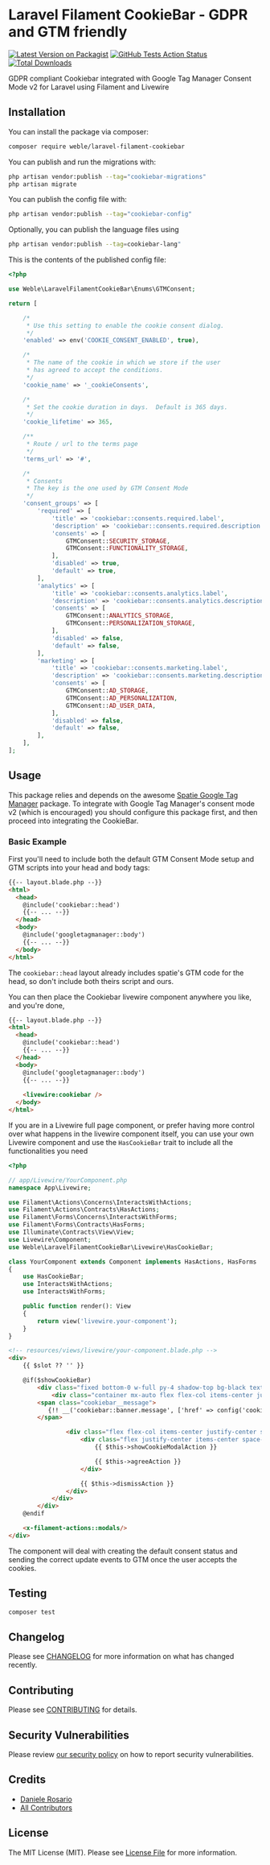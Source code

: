 # Laravel Filament CookieBar - GDPR and GTM friendly 

[![Latest Version on Packagist](https://img.shields.io/packagist/v/weble/laravel-filament-cookiebar.svg?style=flat-square)](https://packagist.org/packages/weble/laravel-filament-cookiebar)
[![GitHub Tests Action Status](https://img.shields.io/github/actions/workflow/status/weble/laravel-filament-cookiebar/run-tests.yml?branch=main&label=tests&style=flat-square)](https://github.com/weble/laravel-filament-cookiebar/actions?query=workflow%3Arun-tests+branch%3Amain)
[![Total Downloads](https://img.shields.io/packagist/dt/weble/laravel-filament-cookiebar.svg?style=flat-square)](https://packagist.org/packages/weble/laravel-filament-cookiebar)

GDPR compliant Cookiebar integrated with Google Tag Manager Consent Mode v2 for Laravel using Filament and Livewire

## Installation

You can install the package via composer:

```bash
composer require weble/laravel-filament-cookiebar
```

You can publish and run the migrations with:

```bash
php artisan vendor:publish --tag="cookiebar-migrations"
php artisan migrate
```

You can publish the config file with:

```bash
php artisan vendor:publish --tag="cookiebar-config"
```

Optionally, you can publish the language files using

```bash
php artisan vendor:publish --tag=cookiebar-lang"
```

This is the contents of the published config file:

```php
<?php

use Weble\LaravelFilamentCookieBar\Enums\GTMConsent;

return [

    /*
     * Use this setting to enable the cookie consent dialog.
     */
    'enabled' => env('COOKIE_CONSENT_ENABLED', true),

    /*
     * The name of the cookie in which we store if the user
     * has agreed to accept the conditions.
     */
    'cookie_name' => '_cookieConsents',

    /*
     * Set the cookie duration in days.  Default is 365 days.
     */
    'cookie_lifetime' => 365,

    /**
     * Route / url to the terms page
     */
    'terms_url' => '#',

    /*
     * Consents
     * The key is the one used by GTM Consent Mode
     */
    'consent_groups' => [
        'required' => [
            'title' => 'cookiebar::consents.required.label',
            'description' => 'cookiebar::consents.required.description',
            'consents' => [
                GTMConsent::SECURITY_STORAGE,
                GTMConsent::FUNCTIONALITY_STORAGE,
            ],
            'disabled' => true,
            'default' => true,
        ],
        'analytics' => [
            'title' => 'cookiebar::consents.analytics.label',
            'description' => 'cookiebar::consents.analytics.description',
            'consents' => [
                GTMConsent::ANALYTICS_STORAGE,
                GTMConsent::PERSONALIZATION_STORAGE,
            ],
            'disabled' => false,
            'default' => false,
        ],
        'marketing' => [
            'title' => 'cookiebar::consents.marketing.label',
            'description' => 'cookiebar::consents.marketing.description',
            'consents' => [
                GTMConsent::AD_STORAGE,
                GTMConsent::AD_PERSONALIZATION,
                GTMConsent::AD_USER_DATA,
            ],
            'disabled' => false,
            'default' => false,
        ],
    ],
];

```

## Usage

This package relies and depends on the awesome [Spatie Google Tag Manager](https://github.com/spatie/laravel-googletagmanager) package.
To integrate with Google Tag Manager's consent mode v2 (which is encouraged) you should configure this package first, and then proceed into integrating the CookieBar.

### Basic Example

First you'll need to include both the default GTM Consent Mode setup and GTM scripts into your head and body tags:

```html
{{-- layout.blade.php --}}
<html>
  <head>
    @include('cookiebar::head')
    {{-- ... --}}
  </head>
  <body>
    @include('googletagmanager::body')
    {{-- ... --}}
  </body>
</html>
```

The `cookiebar::head` layout already includes spatie's GTM code for the head, so don't include both theirs script and ours.

You can then place the Cookiebar livewire component anywhere you like, and you're done,
```html
{{-- layout.blade.php --}}
<html>
  <head>
    @include('cookiebar::head')
    {{-- ... --}}
  </head>
  <body>
    @include('googletagmanager::body')
    {{-- ... --}}
    
    <livewire:cookiebar />
  </body>
</html>
```

If you are in a Livewire full page component, or prefer having more control over what happens in the livewire component itself, you can use your own Livewire component and use the `HasCookieBar` trait to include all the functionalities you need

```php
<?php

// app/Livewire/YourComponent.php
namespace App\Livewire;

use Filament\Actions\Concerns\InteractsWithActions;
use Filament\Actions\Contracts\HasActions;
use Filament\Forms\Concerns\InteractsWithForms;
use Filament\Forms\Contracts\HasForms;
use Illuminate\Contracts\View\View;
use Livewire\Component;
use Weble\LaravelFilamentCookieBar\Livewire\HasCookieBar;

class YourComponent extends Component implements HasActions, HasForms
{
    use HasCookieBar;
    use InteractsWithActions;
    use InteractsWithForms;

    public function render(): View
    {
        return view('livewire.your-component');
    }
}

```
```html
<!-- resources/views/livewire/your-component.blade.php -->
<div>
    {{ $slot ?? '' }}

    @if($showCookieBar)
        <div class="fixed bottom-0 w-full py-4 shadow-top bg-black text-white z-50">
            <div class="container mx-auto flex flex-col items-center justify-center text-center lg:text-left space-y-4">
        <span class="cookiebar__message">
           {!! __('cookiebar::banner.message', ['href' => config('cookiebar.terms_url', '#')]) !!}
        </span>

                <div class="flex flex-col items-center justify-center space-y-4">
                    <div class="flex justify-center items-center space-x-4">
                        {{ $this->showCookieModalAction }}

                        {{ $this->agreeAction }}
                    </div>

                    {{ $this->dismissAction }}
                </div>
            </div>
        </div>
    @endif

    <x-filament-actions::modals/>
</div>

```

The component will deal with creating the default consent status and sending the correct update events to GTM once the user accepts the cookies.

## Testing

```bash
composer test
```

## Changelog

Please see [CHANGELOG](CHANGELOG.md) for more information on what has changed recently.

## Contributing

Please see [CONTRIBUTING](.github/CONTRIBUTING.md) for details.

## Security Vulnerabilities

Please review [our security policy](../../security/policy) on how to report security vulnerabilities.

## Credits

- [Daniele Rosario](https://github.com/Skullbock)
- [All Contributors](../../contributors)

## License

The MIT License (MIT). Please see [License File](LICENSE.md) for more information.
